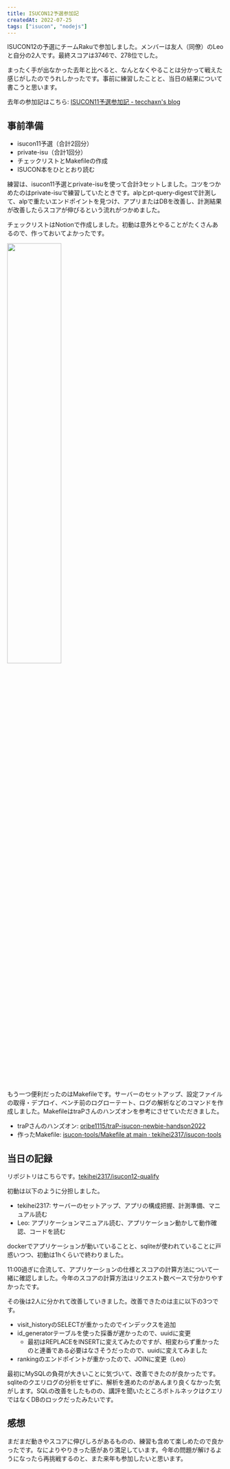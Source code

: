 ```yaml
---
title: ISUCON12予選参加記
createdAt: 2022-07-25
tags: ["isucon", "nodejs"]
---
```


ISUCON12の予選にチームRakuで参加しました。メンバーは友人（同僚）のLeoと自分の2人です。最終スコアは3746で、278位でした。

まったく手が出なかった去年と比べると、なんとなくやることは分かって戦えた感じがしたのでうれしかったです。事前に練習したことと、当日の結果について書こうと思います。

去年の参加記はこちら: [ISUCON11予選参加記 - tecchaxn's blog](https://www.tekihei2317.com/articles/203b489fbfe9161982eba9e8403d988b/)

## 事前準備

- isucon11予選（合計2回分）
- private-isu（合計1回分）
- チェックリストとMakefileの作成
- ISUCON本をひととおり読む

練習は、isucon11予選とprivate-isuを使って合計3セットしました。コツをつかめたのはprivate-isuで練習していたときです。alpとpt-query-digestで計測して、alpで重たいエンドポイントを見つけ、アプリまたはDBを改善し、計測結果が改善したらスコアが伸びるという流れがつかめました。

チェックリストはNotionで作成しました。初動は意外とやることがたくさんあるので、作っておいてよかったです。

<img src="https://i.gyazo.com/9ebad2287b47a7ca0287099e683ecf4c.png" style="width: 50%" />

もう一つ便利だったのはMakefileです。サーバーのセットアップ、設定ファイルの取得・デプロイ、ベンチ前のログローテート、ログの解析などのコマンドを作成しました。MakefileはtraPさんのハンズオンを参考にさせていただきました。

- traPさんのハンズオン: [oribe1115/traP-isucon-newbie-handson2022](https://github.com/oribe1115/traP-isucon-newbie-handson2022)
- 作ったMakefile: [isucon-tools/Makefile at main · tekihei2317/isucon-tools](https://github.com/tekihei2317/isucon-tools/blob/main/Makefile)

## 当日の記録

リポジトリはこちらです。[tekihei2317/isucon12-qualify](https://github.com/tekihei2317/isucon12-qualify)

初動は以下のように分担しました。

- tekihei2317: サーバーのセットアップ、アプリの構成把握、計測準備、マニュアル読む
- Leo: アプリケーションマニュアル読む、アプリケーション動かして動作確認、コードを読む

dockerでアプリケーションが動いていることと、sqliteが使われていることに戸惑いつつ、初動は1hくらいで終わりました。

11:00過ぎに合流して、アプリケーションの仕様とスコアの計算方法について一緒に確認しました。今年のスコアの計算方法はリクエスト数ベースで分かりやすかったです。

その後は2人に分かれて改善していきました。改善できたのは主に以下の3つです。

- visit_historyのSELECTが重かったのでインデックスを追加
- id_generatorテーブルを使った採番が遅かったので、uuidに変更
    - 最初はREPLACEをINSERTに変えてみたのですが、相変わらず重かったのと連番である必要はなさそうだったので、uuidに変えてみました
- rankingのエンドポイントが重かったので、JOINに変更（Leo）

最初にMySQLの負荷が大きいことに気づいて、改善できたのが良かったです。sqliteのクエリログの分析をせずに、解析を進めたのがあんまり良くなかった気がします。SQLの改善をしたものの、講評を聞いたところボトルネックはクエリではなくDBのロックだったみたいです。

## 感想

まだまだ動きやスコアに伸びしろがあるものの、練習も含めて楽しめたので良かったです。なによりやりきった感があり満足しています。今年の問題が解けるようになったら再挑戦するのと、また来年も参加したいと思います。
